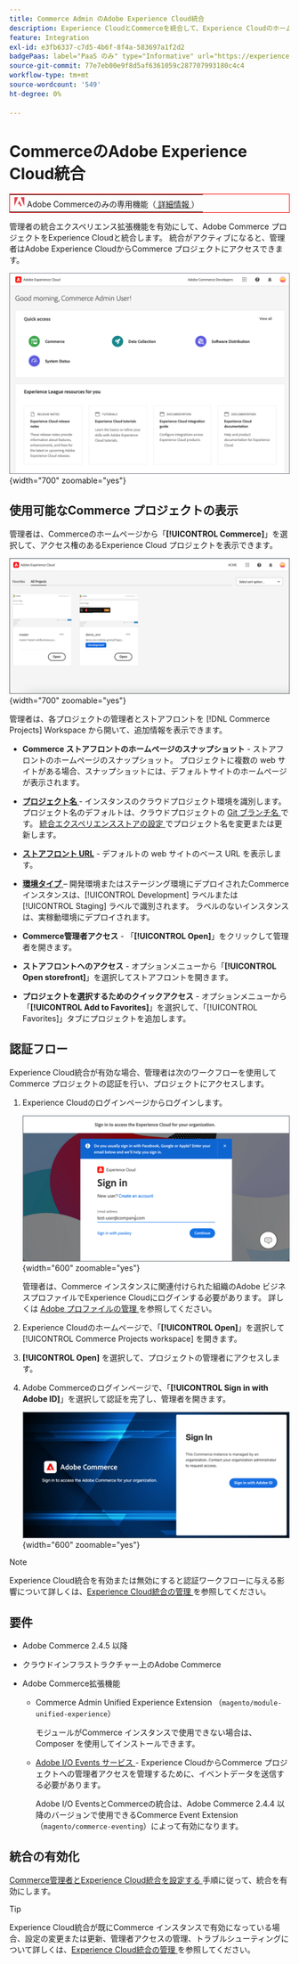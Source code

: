 ```yaml
---
title: Commerce Admin のAdobe Experience Cloud統合
description: Experience CloudとCommerceを統合して、Experience CloudのホームページからCommerce プロジェクトにアクセスできるようにする Admin Unified Experience 拡張機能について説明します。
feature: Integration
exl-id: e3fb6337-c7d5-4b6f-8f4a-583697a1f2d2
badgePaas: label="PaaS のみ" type="Informative" url="https://experienceleague.adobe.com/en/docs/commerce/user-guides/product-solutions" tooltip="Adobe Commerce on Cloud プロジェクト（Adobeが管理する PaaS インフラストラクチャ）およびオンプレミスプロジェクトにのみ適用されます。"
source-git-commit: 77e7eb00e9f8d5af6361059c287707993180c4c4
workflow-type: tm+mt
source-wordcount: '549'
ht-degree: 0%

---
```


# CommerceのAdobe Experience Cloud統合

<table style="border:1px solid red">
<tr><td><img alt="Adobe Commerce機能" src="../assets/adobe-logo.svg" width="20" height="20" /> Adobe Commerceのみの専用機能（<a href="https://experienceleague.adobe.com/docs/commerce-admin/user-guides/home.html#product-editions"> 詳細情報 </a>）</td></tr>
</table>

管理者の統合エクスペリエンス拡張機能を有効にして、Adobe Commerce プロジェクトをExperience Cloudと統合します。 統合がアクティブになると、管理者はAdobe Experience CloudからCommerce プロジェクトにアクセスできます。

![Experience Cloud ホームページからCommerceへのアクセス ](./assets/admin-uex-home-page.png){width="700" zoomable="yes"}

## 使用可能なCommerce プロジェクトの表示

管理者は、Commerceのホームページから「**[!UICONTROL Commerce]**」を選択して、アクセス権のあるExperience Cloud プロジェクトを表示できます。

![Experience CloudのCommerce プロジェクトワークスペース ](./assets/admin-uex-commerce-projects-home.png){width="700" zoomable="yes"}

管理者は、各プロジェクトの管理者とストアフロントを [!DNL Commerce Projects] Workspace から開いて、追加情報を表示できます。

- **Commerce ストアフロントのホームページのスナップショット** - ストアフロントのホームページのスナップショット。 プロジェクトに複数の web サイトがある場合、スナップショットには、デフォルトサイトのホームページが表示されます。

- **[プロジェクト名 ](https://experienceleague.adobe.com/docs/commerce-cloud-service/user-guide/architecture/pro-develop-deploy-workflow.html)** - インスタンスのクラウドプロジェクト環境を識別します。 プロジェクト名のデフォルトは、クラウドプロジェクトの [Git ブランチ名 ](https://experienceleague.adobe.com/docs/commerce-cloud-service/user-guide/project/console-branches.html) です。 [ 統合エクスペリエンスストアの設定 ](admin-unified-experience-integration-manage.md#manage-the-integration-from-the-admin) でプロジェクト名を変更または更新します。

- **[ストアフロント URL](../stores-purchase/store-urls.md)** - デフォルトの web サイトのベース URL を表示します。

- **[環境タイプ ](https://experienceleague.adobe.com/docs/commerce-cloud-service/user-guide/architecture/pro-develop-deploy-workflow.html)** – 開発環境またはステージング環境にデプロイされたCommerce インスタンスは、[!UICONTROL Development] ラベルまたは [!UICONTROL Staging] ラベルで識別されます。 ラベルのないインスタンスは、実稼動環境にデプロイされます。

- **Commerce管理者アクセス** - 「**[!UICONTROL Open]**」をクリックして管理者を開きます。

- **ストアフロントへのアクセス** - オプションメニューから「**[!UICONTROL Open storefront]**」を選択してストアフロントを開きます。

- **プロジェクトを選択するためのクイックアクセス** - オプションメニューから「**[!UICONTROL Add to Favorites]**」を選択して、「[!UICONTROL Favorites]」タブにプロジェクトを追加します。

## 認証フロー

Experience Cloud統合が有効な場合、管理者は次のワークフローを使用してCommerce プロジェクトの認証を行い、プロジェクトにアクセスします。

1. Experience Cloudのログインページからログインします。

   ![Experience Cloudのサインイン ページ ](./assets/admin-uex-experience-cloud-login.png){width="600" zoomable="yes"}

   管理者は、Commerce インスタンスに関連付けられた組織のAdobe ビジネスプロファイルでExperience Cloudにログインする必要があります。 詳しくは [Adobe プロファイルの管理 ](https://helpx.adobe.com/enterprise/using/manage-adobe-profiles.html) を参照してください。

1. Experience Cloudのホームページで、「**[!UICONTROL Open]**」を選択して [!UICONTROL Commerce Projects workspace] を開きます。

1. **[!UICONTROL Open]** を選択して、プロジェクトの管理者にアクセスします。

1. Adobe Commerceのログインページで、「**[!UICONTROL Sign in with Adobe ID]**」を選択して認証を完了し、管理者を開きます。

   ![Adobe Commerceのサインイン ページ ](./assets/admin-adobeid-login.png){width="600" zoomable="yes"}

>[!NOTE]
>
>Experience Cloud統合を有効または無効にすると認証ワークフローに与える影響について詳しくは、[Experience Cloud統合の管理 ](admin-unified-experience-integration-manage.md) を参照してください。

## 要件

- Adobe Commerce 2.4.5 以降
- クラウドインフラストラクチャー上のAdobe Commerce
- Adobe Commerce拡張機能

   - Commerce Admin Unified Experience Extension （`magento/module-unified-experience`）

     モジュールがCommerce インスタンスで使用できない場合は、Composer を使用してインストールできます。

   - [Adobe I/O Events サービス ](https://developer.adobe.com/commerce/extensibility/events/) - Experience CloudからCommerce プロジェクトへの管理者アクセスを管理するために、イベントデータを送信する必要があります。

     Adobe I/O EventsとCommerceの統合は、Adobe Commerce 2.4.4 以降のバージョンで使用できるCommerce Event Extension （`magento/commerce-eventing`）によって有効になります。

## 統合の有効化

[Commerce管理者とExperience Cloud統合を設定する ](admin-unified-experience-integration-configure.md) 手順に従って、統合を有効にします。

>[!TIP]
>
>Experience Cloud統合が既にCommerce インスタンスで有効になっている場合、設定の変更または更新、管理者アクセスの管理、トラブルシューティングについて詳しくは、[Experience Cloud統合の管理 ](admin-unified-experience-integration-manage.md) を参照してください。
